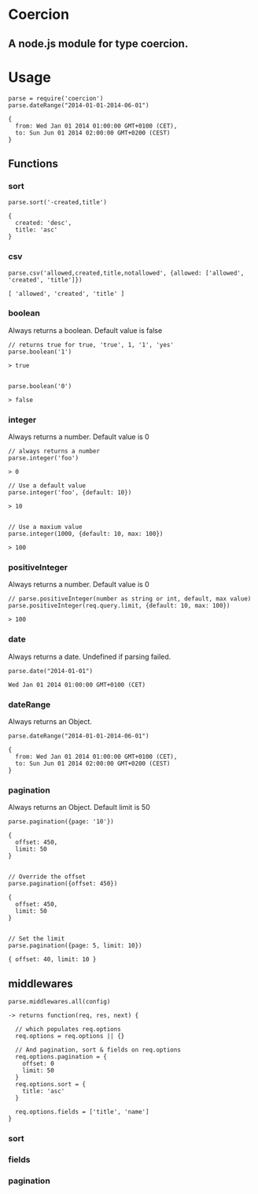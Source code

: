 # Coercion
## A node.js module for type coercion.

# Usage
    
    parse = require('coercion')
    parse.dateRange("2014-01-01-2014-06-01")
    
    {
      from: Wed Jan 01 2014 01:00:00 GMT+0100 (CET),
      to: Sun Jun 01 2014 02:00:00 GMT+0200 (CEST)
    }


## Functions

### sort

    parse.sort('-created,title')

    {
      created: 'desc',
      title: 'asc'
    }


### csv

    parse.csv('allowed,created,title,notallowed', {allowed: ['allowed', 'created', 'title']})

    [ 'allowed', 'created', 'title' ]


### boolean
Always returns a boolean. Default value is false

    // returns true for true, 'true', 1, '1', 'yes'
    parse.boolean('1')

    > true


    parse.boolean('0')

    > false


### integer
Always returns a number. Default value is 0

	// always returns a number
	parse.integer('foo')
	
	> 0

	// Use a default value
	parse.integer('foo', {default: 10})

	> 10


	// Use a maxium value
	parse.integer(1000, {default: 10, max: 100})

	> 100


### positiveInteger
Always returns a number. Default value is 0

	// parse.positiveInteger(number as string or int, default, max value)
	parse.positiveInteger(req.query.limit, {default: 10, max: 100})

	> 100


### date
Always returns a date. Undefined if parsing failed.

    parse.date("2014-01-01")

    Wed Jan 01 2014 01:00:00 GMT+0100 (CET)


### dateRange
Always returns an Object.

    parse.dateRange("2014-01-01-2014-06-01")

    {
      from: Wed Jan 01 2014 01:00:00 GMT+0100 (CET),
      to: Sun Jun 01 2014 02:00:00 GMT+0200 (CEST)
    }


### pagination
Always returns an Object. Default limit is 50

    parse.pagination({page: '10'})

    {
      offset: 450,
      limit: 50
    }


    // Override the offset
    parse.pagination({offset: 450})

    {
      offset: 450,
      limit: 50
    }


    // Set the limit
    parse.pagination({page: 5, limit: 10})

    { offset: 40, limit: 10 }


## middlewares
    parse.middlewares.all(config)

    -> returns function(req, res, next) {

      // which populates req.options
      req.options = req.options || {}

      // And pagination, sort & fields on req.options
      req.options.pagination = {
        offset: 0
        limit: 50
      }
      req.options.sort = {
        title: 'asc'
      }

      req.options.fields = ['title', 'name']
    }

### sort
### fields
### pagination
